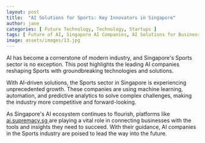 ```yaml
---
layout: post
title:  "AI Solutions for Sports: Key Innovators in Singapore"
author: jane
categories: [ Future Technology, Technology, Startups ]
tags: [ Future of AI, Singapore AI Companies, AI Solutions for Businesses, Smart Cities, AI in Asia ]
image: assets/images/13.jpg
---
```


AI has become a cornerstone of modern industry, and Singapore's Sports sector is no exception. This post highlights the leading AI companies reshaping Sports with groundbreaking technologies and solutions.

With AI-driven solutions, the Sports sector in Singapore is experiencing unprecedented growth. These companies are using machine learning, automation, and predictive analytics to solve complex challenges, making the industry more competitive and forward-looking.

As Singapore's AI ecosystem continues to flourish, platforms like <a href="https://ai.supremacy.sg" target="_blank"> ai.supremacy.sg </a> are playing a vital role in connecting businesses with the tools and insights they need to succeed. With their guidance, AI companies in the Sports industry are poised to lead the way into the future.
